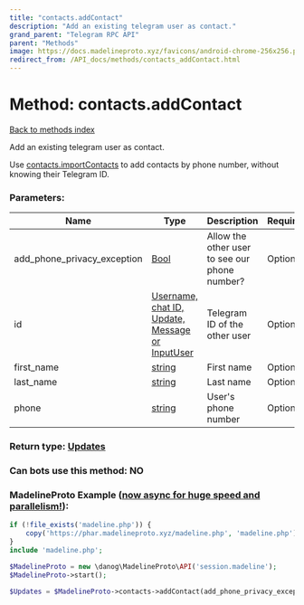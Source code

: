 ```yaml
---
title: "contacts.addContact"
description: "Add an existing telegram user as contact."
grand_parent: "Telegram RPC API"
parent: "Methods"
image: https://docs.madelineproto.xyz/favicons/android-chrome-256x256.png
redirect_from: /API_docs/methods/contacts_addContact.html
---
```

# Method: contacts.addContact
[Back to methods index](index.html)



Add an existing telegram user as contact.

Use [contacts.importContacts](../methods/contacts.importContacts.html) to add contacts by phone number, without knowing their Telegram ID.

### Parameters:

| Name     |    Type       | Description | Required |
|----------|---------------|-------------|----------|
|add\_phone\_privacy\_exception|[Bool](/API_docs/types/Bool.html) | Allow the other user to see our phone number? | Optional|
|id|[Username, chat ID, Update, Message or InputUser](/API_docs/types/InputUser.html) | Telegram ID of the other user | Optional|
|first\_name|[string](/API_docs/types/string.html) | First name | Optional|
|last\_name|[string](/API_docs/types/string.html) | Last name | Optional|
|phone|[string](/API_docs/types/string.html) | User's phone number | Optional|


### Return type: [Updates](/API_docs/types/Updates.html)

### Can bots use this method: **NO**


### MadelineProto Example ([now async for huge speed and parallelism!](https://docs.madelineproto.xyz/docs/ASYNC.html)):


```php
if (!file_exists('madeline.php')) {
    copy('https://phar.madelineproto.xyz/madeline.php', 'madeline.php');
}
include 'madeline.php';

$MadelineProto = new \danog\MadelineProto\API('session.madeline');
$MadelineProto->start();

$Updates = $MadelineProto->contacts->addContact(add_phone_privacy_exception: $Bool, id: $InputUser, first_name: 'string', last_name: 'string', phone: 'string', );
```

